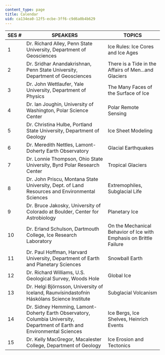 ```yaml
---
content_type: page
title: Calendar
uid: ca134ea0-12f5-ecbe-3ff6-c9d6a0b4b629
---
```


| SES # | SPEAKERS | TOPICS |
| --- | --- | --- |
| 1 | Dr. Richard Alley, Penn State University, Department of Geosciences | Ice Rules: Ice Cores and Ice Ages |
| 2 | Dr. Sridhar Anandakrishnan, Penn State University, Department of Geosciences | There is a Tide in the Affairs of Men...and Glaciers |
| 3 | Dr. John Wettlaufer, Yale University, Department of Physics | The Many Faces of the Surface of Ice |
| 4 | Dr. Ian Joughin, University of Washington, Polar Science Center | Polar Remote Sensing |
| 5 | Dr. Christina Hulbe, Portland State University, Department of Geology | Ice Sheet Modeling |
| 6 | Dr. Meredith Nettles, Lamont-Doherty Earth Observatory | Glacial Earthquakes |
| 7 | Dr. Lonnie Thompson, Ohio State University, Byrd Polar Research Center | Tropical Glaciers |
| 8 | Dr. John Priscu, Montana State University, Dept. of Land Resources and Environmental Sciences | Extremophiles, Subglacial Life |
| 9 | Dr. Bruce Jakosky, University of Colorado at Boulder, Center for Astrobiology | Planetary Ice |
| 10 | Dr. Erland Schulson, Dartmouth College, Ice Research Laboratory | On the Mechanical Behavior of Ice with Emphasis on Brittle Failure |
| 11 | Dr. Paul Hoffman, Harvard University, Department of Earth and Planetary Sciences | Snowball Earth |
| 12 | Dr. Richard Williams, U.S. Geological Survey, Woods Hole | Global Ice |
| 13 | Dr. Helgi Björnsson, University of Iceland, Raunvísindastofnin Háskólans Science Institute | Subglacial Volcanism |
| 14 | Dr. Sidney Hemming, Lamont-Doherty Earth Observatory, Columbia University, Department of Earth and Environmental Sciences | Ice Bergs, Ice Shelves, Heinrich Events |
| 15 | Dr. Kelly MacGregor, Macalester College, Department of Geology | Ice Erosion and Tectonics